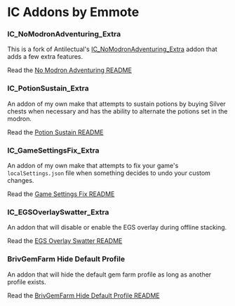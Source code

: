 # IC Addons by Emmote

### IC_NoModronAdventuring_Extra

This is a fork of Antilectual's [IC_NoModronAdventuring_Extra](https://github.com/antilectual/IC_Addons/tree/main/IC_Addons/IC_NoModronAdventuring_Extra) addon that adds a few extra features.  

Read the [No Modron Adventuring README](IC_NoModronAdventuring_Extra/README.md)

### IC_PotionSustain_Extra

An addon of my own make that attempts to sustain potions by buying Silver chests when necessary and has the ability to alternate the potions set in the modron.

Read the [Potion Sustain README](IC_PotionSustain_Extra/README.md)

### IC_GameSettingsFix_Extra

An addon of my own make that attempts to fix your game's `localSettings.json` file when something decides to undo your custom changes.

Read the [Game Settings Fix README](IC_GameSettingsFix_Extra/README.md)

### IC_EGSOverlaySwatter_Extra

An addon that will disable or enable the EGS overlay during offline stacking.

Read the [EGS Overlay Swatter README](IC_EGSOverlaySwatter_Extra/README.md)

### BrivGemFarm Hide Default Profile

An addon that will hide the default gem farm profile as long as another profile exists.

Read the [BrivGemFarm Hide Default Profile README](IC_BrivGemFarm_HideDefaultProfile_Extra/README.md)
